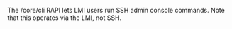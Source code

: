 The /core/cli RAPI lets LMI users run SSH admin console commands.  Note that this operates via the LMI, not SSH.
